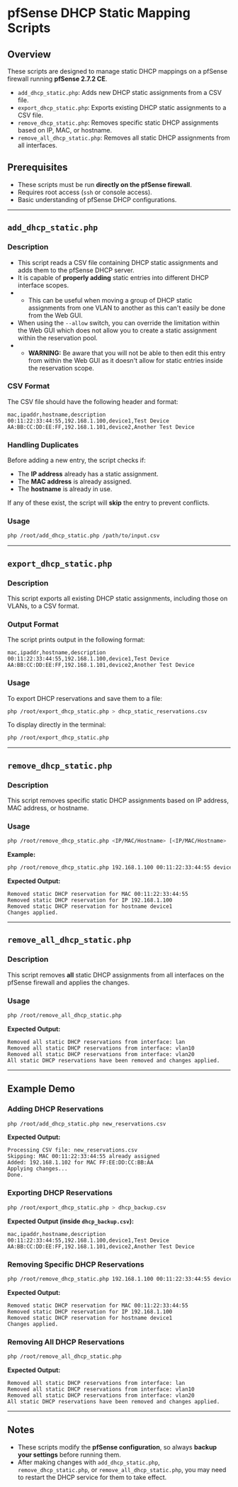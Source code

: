 # pfSense DHCP Static Mapping Scripts

## Overview
These scripts are designed to manage static DHCP mappings on a pfSense firewall running **pfSense 2.7.2 CE**.

- `add_dhcp_static.php`: Adds new DHCP static assignments from a CSV file.
- `export_dhcp_static.php`: Exports existing DHCP static assignments to a CSV file.
- `remove_dhcp_static.php`: Removes specific static DHCP assignments based on IP, MAC, or hostname.
- `remove_all_dhcp_static.php`: Removes all static DHCP assignments from all interfaces.

## Prerequisites
- These scripts must be run **directly on the pfSense firewall**.
- Requires root access (`ssh` or console access).
- Basic understanding of pfSense DHCP configurations.

---

## `add_dhcp_static.php`

### Description
* This script reads a CSV file containing DHCP static assignments and adds them to the pfSense DHCP server.
* It is capable of **properly adding** static entries into different DHCP interface scopes.
* * This can be useful when moving a group of DHCP static assignments from one VLAN to another as this can't easily be done from the Web GUI.
* When using the `--allow` switch, you can override the limitation within the Web GUI which does not allow you to create a static assignment within the reservation pool.
* * **WARNING:** Be aware that you will not be able to then edit this entry from within the Web GUI as it doesn't allow for static entries inside the reservation scope.

### CSV Format
The CSV file should have the following header and format:
```
mac,ipaddr,hostname,description
00:11:22:33:44:55,192.168.1.100,device1,Test Device
AA:BB:CC:DD:EE:FF,192.168.1.101,device2,Another Test Device
```

### Handling Duplicates
Before adding a new entry, the script checks if:
- The **IP address** already has a static assignment.
- The **MAC address** is already assigned.
- The **hostname** is already in use.

If any of these exist, the script will **skip** the entry to prevent conflicts.

### Usage
```sh
php /root/add_dhcp_static.php /path/to/input.csv
```

---

## `export_dhcp_static.php`

### Description
This script exports all existing DHCP static assignments, including those on VLANs, to a CSV format.

### Output Format
The script prints output in the following format:
```
mac,ipaddr,hostname,description
00:11:22:33:44:55,192.168.1.100,device1,Test Device
AA:BB:CC:DD:EE:FF,192.168.1.101,device2,Another Test Device
```

### Usage
To export DHCP reservations and save them to a file:
```sh
php /root/export_dhcp_static.php > dhcp_static_reservations.csv
```
To display directly in the terminal:
```sh
php /root/export_dhcp_static.php
```

---

## `remove_dhcp_static.php`

### Description
This script removes specific static DHCP assignments based on IP address, MAC address, or hostname.

### Usage
```sh
php /root/remove_dhcp_static.php <IP/MAC/Hostname> [<IP/MAC/Hostname> ...]
```

**Example:**
```sh
php /root/remove_dhcp_static.php 192.168.1.100 00:11:22:33:44:55 device1
```

**Expected Output:**
```
Removed static DHCP reservation for MAC 00:11:22:33:44:55
Removed static DHCP reservation for IP 192.168.1.100
Removed static DHCP reservation for hostname device1
Changes applied.
```

---

## `remove_all_dhcp_static.php`

### Description
This script removes **all** static DHCP assignments from all interfaces on the pfSense firewall and applies the changes.

### Usage
```sh
php /root/remove_all_dhcp_static.php
```

**Expected Output:**
```
Removed all static DHCP reservations from interface: lan
Removed all static DHCP reservations from interface: vlan10
Removed all static DHCP reservations from interface: vlan20
All static DHCP reservations have been removed and changes applied.
```

---

## Example Demo
### Adding DHCP Reservations
```sh
php /root/add_dhcp_static.php new_reservations.csv
```
**Expected Output:**
```
Processing CSV file: new_reservations.csv
Skipping: MAC 00:11:22:33:44:55 already assigned
Added: 192.168.1.102 for MAC FF:EE:DD:CC:BB:AA
Applying changes...
Done.
```

### Exporting DHCP Reservations
```sh
php /root/export_dhcp_static.php > dhcp_backup.csv
```
**Expected Output (inside `dhcp_backup.csv`):**
```
mac,ipaddr,hostname,description
00:11:22:33:44:55,192.168.1.100,device1,Test Device
AA:BB:CC:DD:EE:FF,192.168.1.101,device2,Another Test Device
```

### Removing Specific DHCP Reservations
```sh
php /root/remove_dhcp_static.php 192.168.1.100 00:11:22:33:44:55 device1
```
**Expected Output:**
```
Removed static DHCP reservation for MAC 00:11:22:33:44:55
Removed static DHCP reservation for IP 192.168.1.100
Removed static DHCP reservation for hostname device1
Changes applied.
```

### Removing All DHCP Reservations
```sh
php /root/remove_all_dhcp_static.php
```
**Expected Output:**
```
Removed all static DHCP reservations from interface: lan
Removed all static DHCP reservations from interface: vlan10
Removed all static DHCP reservations from interface: vlan20
All static DHCP reservations have been removed and changes applied.
```

---

## Notes
- These scripts modify the **pfSense configuration**, so always **backup your settings** before running them.
- After making changes with `add_dhcp_static.php`, `remove_dhcp_static.php`, or `remove_all_dhcp_static.php`, you may need to restart the DHCP service for them to take effect.

